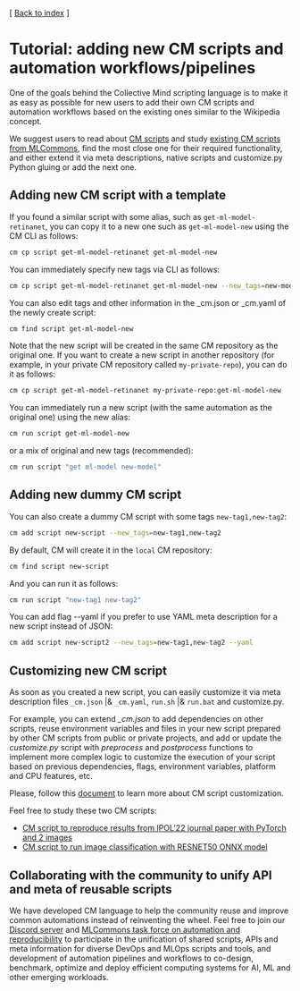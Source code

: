 [ [Back to index](../README.md) ]

# Tutorial: adding new CM scripts and automation workflows/pipelines

One of the goals behind the Collective Mind scripting language is to make it as easy as possible 
for new users to add their own CM scripts and automation workflows based on the existing ones 
similar to the Wikipedia concept.

We suggest users to read about [CM scripts](../../cm-mlops/automation/script/README-extra.md) 
and study [existing CM scripts from MLCommons](https://github.com/mlcommons/ck/tree/master/cm-mlops/script),
find the most close one for their required functionality, and either extend it via meta descriptions,
native scripts and customize.py Python gluing or add the next one.

## Adding new CM script with a template

If you found a similar script with some alias, such as `get-ml-model-retinanet`, 
you can copy it to a new one such as `get-ml-model-new` using the CM CLI as follows:

```bash
cm cp script get-ml-model-retinanet get-ml-model-new
```

You can immediately specify new tags via CLI as follows:

```bash
cm cp script get-ml-model-retinanet get-ml-model-new --new_tags=new-model,...
```

You can also edit tags and other information in the _cm.json or _cm.yaml of the newly create script:
```bash
cm find script get-ml-model-new
```

Note that the new script will be created in the same CM repository as the original one.
If you want to create a new script in another repository (for example, in your private CM repository called `my-private-repo`),
you can do it as follows:
```bash
cm cp script get-ml-model-retinanet my-private-repo:get-ml-model-new
```

You can immediately run a new script (with the same automation as the original one) using the new alias:
```bash
cm run script get-ml-model-new
```
or a mix of original and new tags (recommended):
```bash
cm run script "get ml-model new-model"
```

## Adding new dummy CM script

You can also create a dummy CM script with some tags `new-tag1,new-tag2`:

```bash
cm add script new-script --new_tags=new-tag1,new-tag2
```

By default, CM will create it in the `local` CM repository:
```bash
cm find script new-script
```

And you can run it as follows:
```bash
cm run script "new-tag1 new-tag2"
```

You can add flag --yaml if you prefer to use YAML meta description for a new script
instead of JSON:
```bash
cm add script new-script2 --new_tags=new-tag1,new-tag2 --yaml
```


## Customizing new CM script

As soon as you created a new script, you can easily customize it
via meta description files `_cm.json` |& `_cm.yaml`,
`run.sh` |& `run.bat` and customize.py.

For example, you can extend *_cm.json* to add dependencies on other scripts, 
reuse environment variables and files in your new script prepared by other CM scripts 
from public or private projects, and add or update the *customize.py* script 
with *preprocess* and *postprocess* functions to implement more
complex logic to customize the execution of your script 
based on previous dependencies, flags, environment variables, platform and CPU features, etc.

Please, follow this [document](../../cm-mlops/automation/script/README-extra.md) 
to learn more about CM script customization.

Feel free to study these two CM scripts:
* [CM script to reproduce results from IPOL'22 journal paper with PyTorch and 2 images](https://github.com/mlcommons/ck/tree/master/cm-mlops/script/app-ipol-reproducibility-2022-439)
* [CM script to run image classification with RESNET50 ONNX model](https://github.com/mlcommons/ck/tree/master/cm-mlops/script/app-image-classification-onnx-py)



## Collaborating with the community to unify API and meta of reusable scripts

We have developed CM language to help the community reuse and improve common automations instead of reinventing the wheel.
Feel free to join our [Discord server](https://discord.gg/JjWNWXKxwT) and [MLCommons task force on automation and reproducibility](../taskforce.md)
to participate in the unification of shared scripts, APIs and meta information for diverse DevOps and MLOps scripts and tools,
and development of automation pipelines and workflows to co-design, benchmark, optimize and deploy efficient computing systems
for AI, ML and other emerging workloads.

